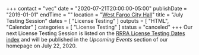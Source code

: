 +++
contact = "vec"
date = "2020-07-21T20:00:00-05:00"
publishDate = "2019-01-01"
endTime = ""
location = "[West Fargo City Hall](/places/west-fargo-city-hall/)"
title = "July Testing Session"
dates = [ "License Testing" ]
outputs = [ "HTML", "Calendar" ]
categories = [ "License Testing" ]
status = "canceled"
+++
Our next License Testing Session is listed on the
[RRRA License Testing Dates index](/dates/license-testing/) and will be
published in the *Upcoming Events* section of our homepage on July 22, 2020.
